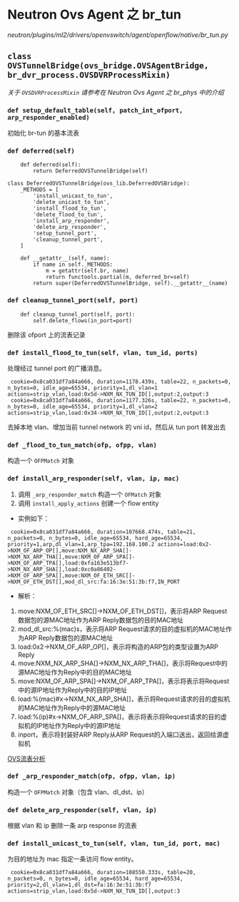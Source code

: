 # Neutron Ovs Agent 之 br_tun

*neutron/plugins/ml2/drivers/openvswitch/agent/openflow/native/br_tun.py*

## `class OVSTunnelBridge(ovs_bridge.OVSAgentBridge, br_dvr_process.OVSDVRProcessMixin)`

*关于 `OVSDVRProcessMixin` 请参考在 *Neutron Ovs Agent 之 br_phys* 中的介绍*

### `def setup_default_table(self, patch_int_ofport, arp_responder_enabled)`

初始化 br-tun 的基本流表



### `def deferred(self)`

```
    def deferred(self):
        return DeferredOVSTunnelBridge(self)
```

```
class DeferredOVSTunnelBridge(ovs_lib.DeferredOVSBridge):
    _METHODS = [
        'install_unicast_to_tun',
        'delete_unicast_to_tun',
        'install_flood_to_tun',
        'delete_flood_to_tun',
        'install_arp_responder',
        'delete_arp_responder',
        'setup_tunnel_port',
        'cleanup_tunnel_port',
    ]

    def __getattr__(self, name):
        if name in self._METHODS:
            m = getattr(self.br, name)
            return functools.partial(m, deferred_br=self)
        return super(DeferredOVSTunnelBridge, self).__getattr__(name)
```

### `def cleanup_tunnel_port(self, port)`

```
    def cleanup_tunnel_port(self, port):
        self.delete_flows(in_port=port)
```

删除该 ofport 上的流表记录

### `def install_flood_to_tun(self, vlan, tun_id, ports)`

处理经过 tunnel port 的广播消息。

```
 cookie=0x8ca031df7a84a666, duration=1178.439s, table=22, n_packets=0, n_bytes=0, idle_age=65534, priority=1,dl_vlan=1 actions=strip_vlan,load:0x5d->NXM_NX_TUN_ID[],output:2,output:3
 cookie=0x8ca031df7a84a666, duration=1177.326s, table=22, n_packets=0, n_bytes=0, idle_age=65534, priority=1,dl_vlan=2 actions=strip_vlan,load:0x34->NXM_NX_TUN_ID[],output:2,output:3
```

去掉本地 vlan、增加当前 tunnel network 的 vni id，然后从 tun port 转发出去

### `def _flood_to_tun_match(ofp, ofpp, vlan)`

构造一个 `OFPMatch` 对象

### `def install_arp_responder(self, vlan, ip, mac)`

1. 调用 `_arp_responder_match` 构造一个 `OFMatch` 对象
2. 调用 `install_apply_actions` 创建一个 flow entity

* 实例如下：

```
 cookie=0x8ca031df7a84a666, duration=107668.474s, table=21, n_packets=0, n_bytes=0, idle_age=65534, hard_age=65534, priority=1,arp,dl_vlan=1,arp_tpa=192.168.100.2 actions=load:0x2->NXM_OF_ARP_OP[],move:NXM_NX_ARP_SHA[]->NXM_NX_ARP_THA[],move:NXM_OF_ARP_SPA[]->NXM_OF_ARP_TPA[],load:0xfa163e513bf7->NXM_NX_ARP_SHA[],load:0xc0a86402->NXM_OF_ARP_SPA[],move:NXM_OF_ETH_SRC[]->NXM_OF_ETH_DST[],mod_dl_src:fa:16:3e:51:3b:f7,IN_PORT
```

* 解析：
 1. move:NXM_OF_ETH_SRC[]->NXM_OF_ETH_DST[]，表示将ARP Request数据包的源MAC地址作为ARP Reply数据包的目的MAC地址
 2. mod_dl_src:%(mac)s，表示将ARP Request请求的目的虚拟机的MAC地址作为ARP Reply数据包的源MAC地址
 3. load:0x2->NXM_OF_ARP_OP[]，表示将构造的ARP包的类型设置为ARP Reply
 4. move:NXM_NX_ARP_SHA[]->NXM_NX_ARP_THA[]，表示将Request中的源MAC地址作为Reply中的目的MAC地址
 5. move:NXM_OF_ARP_SPA[]->NXM_OF_ARP_TPA[]，表示将表示将Request中的源IP地址作为Reply中的目的IP地址
 6. load:%(mac)#x->NXM_NX_ARP_SHA[]，表示将Request请求的目的虚拟机的MAC地址作为Reply中的源MAC地址
 7. load:%(ip)#x->NXM_OF_ARP_SPA[]，表示将表示将Request请求的目的虚拟机的IP地址作为Reply中的源IP地址
 8. inport，表示将封装好ARP Reply从ARP Request的入端口送出，返回给源虚拟机

[OVS流表分析](http://www.sdnlab.com/16414.html)

### `def _arp_responder_match(ofp, ofpp, vlan, ip)`

构造一个 `OFPMatch` 对象（包含 vlan、dl_dst、ip）

### `def delete_arp_responder(self, vlan, ip)`

根据 vlan 和 ip 删除一条 arp response 的流表

### `def install_unicast_to_tun(self, vlan, tun_id, port, mac)`

为目的地址为 mac 指定一条访问 flow entity。

```
 cookie=0x8ca031df7a84a666, duration=108550.333s, table=20, n_packets=0, n_bytes=0, idle_age=65534, hard_age=65534, priority=2,dl_vlan=1,dl_dst=fa:16:3e:51:3b:f7 actions=strip_vlan,load:0x5d->NXM_NX_TUN_ID[],output:3
```











